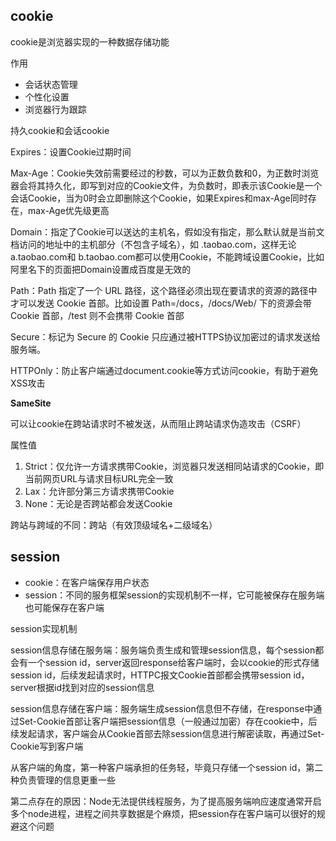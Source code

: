 ## cookie

cookie是浏览器实现的一种数据存储功能

作用

+ 会话状态管理
+ 个性化设置
+ 浏览器行为跟踪

持久cookie和会话cookie

Expires：设置Cookie过期时间

Max-Age：Cookie失效前需要经过的秒数，可以为正数负数和0，为正数时浏览器会将其持久化，即写到对应的Cookie文件，为负数时，即表示该Cookie是一个会话Cookie，当为0时会立即删除这个Cookie，如果Expires和max-Age同时存在，max-Age优先级更高

Domain：指定了Cookie可以送达的主机名，假如没有指定，那么默认就是当前文档访问的地址中的主机部分（不包含子域名），如 .taobao.com，这样无论 a.taobao.com和 b.taobao.com都可以使用Cookie，不能跨域设置Cookie，比如阿里名下的页面把Domain设置成百度是无效的

Path：Path 指定了一个 URL 路径，这个路径必须出现在要请求的资源的路径中才可以发送 Cookie 首部。比如设置 Path=/docs，/docs/Web/ 下的资源会带 Cookie 首部，/test 则不会携带 Cookie 首部

Secure：标记为 Secure 的 Cookie 只应通过被HTTPS协议加密过的请求发送给服务端。

HTTPOnly：防止客户端通过document.cookie等方式访问cookie，有助于避免XSS攻击

**SameSite**

可以让cookie在跨站请求时不被发送，从而阻止跨站请求伪造攻击（CSRF）

属性值

1. Strict：仅允许一方请求携带Cookie，浏览器只发送相同站请求的Cookie，即当前网页URL与请求目标URL完全一致
2. Lax：允许部分第三方请求携带Cookie
3. None：无论是否跨站都会发送Cookie

跨站与跨域的不同：跨站（有效顶级域名+二级域名）


## session

+ cookie：在客户端保存用户状态
+ session：不同的服务框架session的实现机制不一样，它可能被保存在服务端也可能保存在客户端

session实现机制

session信息存储在服务端：服务端负责生成和管理session信息，每个session都会有一个session id，server返回response给客户端时，会以cookie的形式存储session id，后续发起请求时，HTTPC报文Cookie首部都会携带session id，server根据id找到对应的session信息

session信息存储在客户端：服务端生成session信息但不存储，在response中通过Set-Cookie首部让客户端把session信息（一般通过加密）存在cookie中，后续发起请求，客户端会从Cookie首部去除session信息进行解密读取，再通过Set-Cookie写到客户端

从客户端的角度，第一种客户端承担的任务轻，毕竟只存储一个session id，第二种负责管理的信息更重一些

第二点存在的原因：Node无法提供线程服务，为了提高服务端响应速度通常开启多个node进程，进程之间共享数据是个麻烦，把session存在客户端可以很好的规避这个问题
